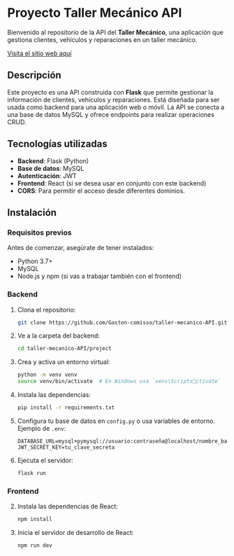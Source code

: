 
# Proyecto Taller Mecánico API

Bienvenido al repositorio de la API del **Taller Mecánico**, una aplicación que gestiona clientes, vehículos y reparaciones en un taller mecánico.

[Visita el sitio web aquí](https://taller-mecanico-api-1.onrender.com/)

## Descripción

Este proyecto es una API construida con **Flask** que permite gestionar la información de clientes, vehículos y reparaciones. Está diseñada para ser usada como backend para una aplicación web o móvil. La API se conecta a una base de datos MySQL y ofrece endpoints para realizar operaciones CRUD.

## Tecnologías utilizadas

- **Backend**: Flask (Python)
- **Base de datos**: MySQL
- **Autenticación**: JWT
- **Frontend**: React (si se desea usar en conjunto con este backend)
- **CORS**: Para permitir el acceso desde diferentes dominios.

## Instalación

### Requisitos previos

Antes de comenzar, asegúrate de tener instalados:

- Python 3.7+
- MySQL
- Node.js y npm (si vas a trabajar también con el frontend)

### Backend

1. Clona el repositorio:
   ```bash
   git clone https://github.com/Gaston-comisso/taller-mecanico-API.git
   ```

2. Ve a la carpeta del backend:
   ```bash
   cd taller-mecanico-API/project
   ```

3. Crea y activa un entorno virtual:
   ```bash
   python -m venv venv
   source venv/bin/activate  # En Windows usa `venv\Scriptsctivate`
   ```

4. Instala las dependencias:
   ```bash
   pip install -r requirements.txt
   ```

5. Configura tu base de datos en `config.py` o usa variables de entorno. Ejemplo de `.env`:

   ```
   DATABASE_URL=mysql+pymysql://usuario:contraseña@localhost/nombre_base_de_datos
   JWT_SECRET_KEY=tu_clave_secreta
   ```

7. Ejecuta el servidor:
   ```bash
   flask run
   ```

### Frontend

2. Instala las dependencias de React:
   ```bash
   npm install
   ```

3. Inicia el servidor de desarrollo de React:
   ```bash
   npm run dev
   ```
